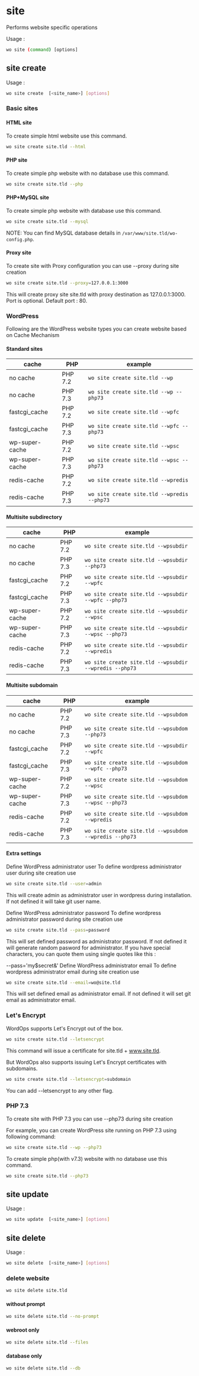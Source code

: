 # site

Performs website specific operations

Usage :

```bash
wo site (command) [options]
```

## site create

Usage :

```bash
wo site create  [<site_name>] [options]
```

### Basic sites

#### HTML site

To create simple html website use this command.

```bash
wo site create site.tld --html
```

#### PHP site

To create simple php website with no database use this command.

```bash
wo site create site.tld --php
```

#### PHP+MySQL site

To create simple php website with database use this command.

```bash
wo site create site.tld --mysql
```

NOTE: You can find MySQL database details in `/var/www/site.tld/wo-config.php`.

#### Proxy site

To create site with Proxy configuration you can use --proxy during site creation

```bash
wo site create site.tld --proxy=127.0.0.1:3000
```

This will create proxy site site.tld with proxy destination as 127.0.0.1:3000. Port is optional. Default port : 80.

### WordPress

Following are the WordPress website types you can create website based on Cache Mechanism

#### Standard sites

cache | PHP | example
-------- | -------------- | -------
no cache | PHP 7.2 | `wo site create site.tld --wp`
no cache | PHP 7.3 | `wo site create site.tld --wp --php73`
fastcgi_cache | PHP 7.2 | `wo site create site.tld --wpfc`
fastcgi_cache | PHP 7.3 | `wo site create site.tld --wpfc --php73`
wp-super-cache | PHP 7.2 | `wo site create site.tld --wpsc`
wp-super-cache | PHP 7.3 | `wo site create site.tld --wpsc --php73`
redis-cache | PHP 7.2 | `wo site create site.tld --wpredis`
redis-cache | PHP 7.3 | `wo site create site.tld --wpredis --php73`

#### Multisite subdirectory

cache          | PHP     | example
-------------- | ------- | ------------------------------------------------------
no cache       | PHP 7.2 | `wo site create site.tld --wpsubdir`
no cache       | PHP 7.3 | `wo site create site.tld --wpsubdir --php73`
fastcgi_cache  | PHP 7.2 | `wo site create site.tld --wpsubdir --wpfc`
fastcgi_cache  | PHP 7.3 | `wo site create site.tld --wpsubdir --wpfc --php73`
wp-super-cache | PHP 7.2 | `wo site create site.tld --wpsubdir --wpsc`
wp-super-cache | PHP 7.3 | `wo site create site.tld --wpsubdir --wpsc --php73`
redis-cache    | PHP 7.2 | `wo site create site.tld --wpsubdir --wpredis`
redis-cache    | PHP 7.3 | `wo site create site.tld --wpsubdir --wpredis --php73`

#### Multisite subdomain

cache          | PHP     | example
-------------- | ------- | ------------------------------------------------------
no cache       | PHP 7.2 | `wo site create site.tld --wpsubdom`
no cache       | PHP 7.3 | `wo site create site.tld --wpsubdom --php73`
fastcgi_cache  | PHP 7.2 | `wo site create site.tld --wpsubdir --wpfc`
fastcgi_cache  | PHP 7.3 | `wo site create site.tld --wpsubdom --wpfc --php73`
wp-super-cache | PHP 7.2 | `wo site create site.tld --wpsubdom --wpsc`
wp-super-cache | PHP 7.3 | `wo site create site.tld --wpsubdom --wpsc --php73`
redis-cache    | PHP 7.2 | `wo site create site.tld --wpsubdom --wpredis`
redis-cache    | PHP 7.3 | `wo site create site.tld --wpsubdom --wpredis --php73`

#### Extra settings

Define WordPress administrator user To define wordpress administrator user during site creation use

```bash
wo site create site.tld --user=admin
```

This will create admin as administrator user in wordpress during installation. If not defined it will take git user name.

Define WordPress administrator password To define wordpress administrator password during site creation use

```bash
wo site create site.tld --pass=password
```

This will set defined password as administrator password. If not defined it will generate random pasword for administrator. If you have special characters, you can quote them using single quotes like this :

--pass='my$secret&' Define WordPress administrator email To define wordpress administrator email during site creation use

```bash
wo site create site.tld --email=wo@site.tld
```

This will set defined email as administrator email. If not defined it will set git email as administrator email.

### Let's Encrypt

WordOps supports Let's Encrypt out of the box.

```bash
wo site create site.tld --letsencrypt
```

This command will issue a certificate for site.tld + www.site.tld.

But WordOps also supports issuing Let's Encrypt certificates with subdomains.

```bash
wo site create site.tld --letsencrypt=subdomain
```

You can add --letsencrypt to any other flag.

### PHP 7.3

To create site with PHP 7.3 you can use --php73 during site creation

For example, you can create WordPress site running on PHP 7.3 using following command:

```bash
wo site create site.tld --wp --php73
```

To create simple php(with v7.3) website with no database use this command.

```bash
wo site create site.tld --php73
```

## site update

Usage :

```bash
wo site update  [<site_name>] [options]
```

## site delete

Usage :

```bash
wo site delete  [<site_name>] [options]
```

### delete website

```bash
wo site delete site.tld
```

#### without prompt

```bash
wo site delete site.tld --no-prompt
```

#### webroot only

```bash
wo site delete site.tld --files
```

#### database only

```bash
wo site delete site.tld --db
```
